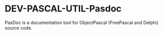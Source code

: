 DEV-PASCAL-UTIL-Pasdoc
======================

PasDoc is a documentation tool for ObjectPascal (FreePascal and Delphi) source code.
